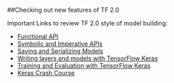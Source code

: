 ##Checking out new features of TF 2.0

Important Links to review TF 2.0 style of model building:

- [Functional API](https://colab.research.google.com/github/tensorflow/docs/blob/master/site/en/r2/guide/keras/functional.ipynb#scrollTo=ifOVqn84sCNU)
- [Symbolic and Imperative APIs](https://medium.com/tensorflow/what-are-symbolic-and-imperative-apis-in-tensorflow-2-0-dfccecb01021)
- [Saving and Serializing Models](https://colab.research.google.com/github/tensorflow/docs/blob/master/site/en/r2/guide/keras/saving_and_serializing.ipynb#scrollTo=hFDUpbtvv_3u)
- [Writing layers and models with TensorFlow Keras](https://colab.research.google.com/github/tensorflow/docs/blob/master/site/en/r2/guide/keras/custom_layers_and_models.ipynb#scrollTo=xWVObL142EBs)
- [Training and Evaluation with TensorFlow Keras](https://colab.research.google.com/github/tensorflow/docs/blob/master/site/en/r2/guide/keras/training_and_evaluation.ipynb#scrollTo=zOSK2IBG6-9Z)
- [Keras Crash Course](https://t.co/fYWWpno2g0)
